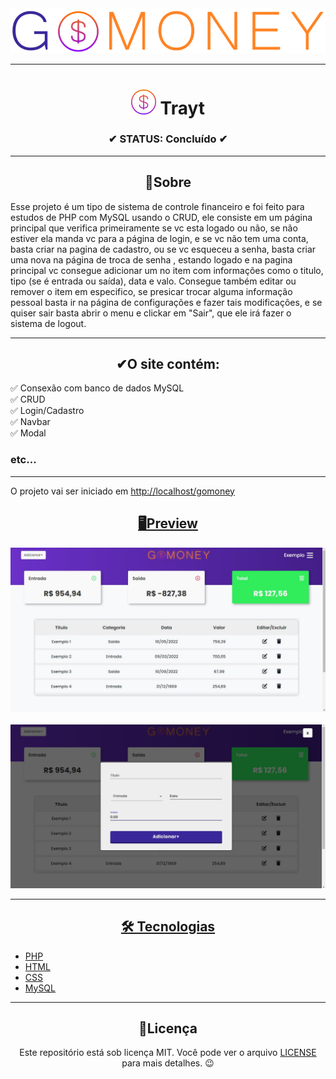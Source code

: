 <div align="center">
  <img width="700" src="./public/imgs/logo.png">
</div>

---

<h1 align="center"><img width="40" src="./public/imgs/logo_icon.png" /> Trayt</h1>

<h3 align="center">✔ STATUS: Concluído ✔</h3>

---

<h2 align="center">📖Sobre</h2>

<p align="left">Esse projeto é um tipo de sistema de controle financeiro e foi feito para estudos de PHP com MySQL usando o CRUD, ele consiste em um página principal que verifica primeiramente se vc esta logado ou não,
se não estiver ela manda vc para a página de login, e se vc não tem uma conta, basta criar na pagina de cadastro, ou se vc esqueceu a senha, basta criar uma nova na página de troca de senha
, estando logado e na pagina principal vc consegue adicionar um no item com informações como o titulo, tipo (se é entrada ou saída), data e valo. Consegue também editar ou remover o item em especifico,
se presicar trocar alguma informação pessoal basta ir na página de configurações e fazer tais modificações, e se quiser sair basta abrir o menu e clickar em "Sair", que ele irá fazer o sistema de logout.</p>

---

<h2 align="center">✔O site contém:</h2>

✅ Consexão com banco de dados MySQL<br>
✅ CRUD<br>
✅ Login/Cadastro<br>
✅ Navbar<br>
✅ Modal<br>
### etc...
---

<p>O projeto vai ser iniciado em <a target="_blank" href='http://localhost/gomoney/'>http://localhost/gomoney</p>

<h2 align="center">🖥Preview</h2>

<img src="readme_imgs/gomoney.JPG" alt="Previw"></img>
<br>
<br>
<img src="readme_imgs/gomoney2.JPG" alt="Previw"></img>

---

<h2 align="center">🛠 Tecnologias</h2>

- [PHP](https://www.php.net/)
- [HTML](https://html.com/)
- [CSS](https://developer.mozilla.org/pt-BR/docs/Web/CSS)
- [MySQL](https://www.mysql.com/)

---

<h2 align="center">📝Licença</h2>

<p align="center">
   Este repositório está sob licença MIT. Você pode ver o arquivo <a href="https://github.com/gabriell-c/gomoney/blob/main/LICENSE"> LICENSE</a>
   para mais detalhes. 😉
</p>
